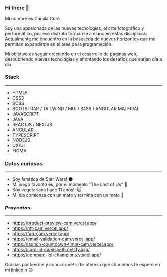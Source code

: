 ### Hi there 👋

Mi nombre es Camila Coré. 

Soy una apasionada de las nuevas tecnologías, el arte fotográfico y performático, por eso disfruto formarme a diario en estas disciplinas. 
Actualmente me encuentro en la búsqueda de nuevos horizontes que me permitan expandirme en el área de la programación. 

Mi objetivo es seguir creciendo en el desarrollo de páginas web, descubriendo nuevas tecnologías y afrontando los desafíos que surjan día a día.


### Stack
--- 

- HTML5
- CSS3
- SCSS
- BOOTSTRAP / TAILWIND / MUI / SASS / ANGULAR MATERIAL
- JAVASCRIPT
- JAVA
- REACTJS / NEXTJS
- ANGULAR
- TYPESCRIPT 
- NODEJS
- UX/UI
- FIGMA


### Datos curiosos
---
- Soy fanática de Star Wars! :new_moon:
- Mi juego favorito es, por el momento "The Last of Us" :bust_in_silhouette:
- Soy vegetariana hace 11 años!! 	:scream_cat:
- Mi día comienza con un mate y termina con un mate :crown:

### Proyectos
---
- https://product-preview-cam.vercel.app/
- https://nft-cam.vercel.app/
- https://faq-cam.vercel.app/
- https://email-validation-cam.vercel.app/
- https://launch-countdown-timer-cam.vercel.app/
- https://card-id-camisbeth.netlify.app/
- https://compare-lol-champions.vercel.app/


Gracias por leerme y conocerme! si te interesa que charlemos te espero en mi [linkedIn](https://www.linkedin.com/in/camila-cor%C3%A9/) :wink:
